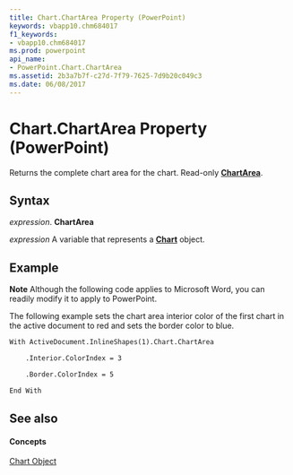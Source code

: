 ```yaml
---
title: Chart.ChartArea Property (PowerPoint)
keywords: vbapp10.chm684017
f1_keywords:
- vbapp10.chm684017
ms.prod: powerpoint
api_name:
- PowerPoint.Chart.ChartArea
ms.assetid: 2b3a7b7f-c27d-7f79-7625-7d9b20c049c3
ms.date: 06/08/2017
---
```



# Chart.ChartArea Property (PowerPoint)

Returns the complete chart area for the chart. Read-only  **[ChartArea](PowerPoint.ChartArea.md)**.


## Syntax

 _expression_. **ChartArea**

 _expression_ A variable that represents a **[Chart](PowerPoint.Chart.md)** object.


## Example




 **Note**  Although the following code applies to Microsoft Word, you can readily modify it to apply to PowerPoint.

The following example sets the chart area interior color of the first chart in the active document to red and sets the border color to blue.




```vb
With ActiveDocument.InlineShapes(1).Chart.ChartArea

    .Interior.ColorIndex = 3

    .Border.ColorIndex = 5

End With
```


## See also


#### Concepts


[Chart Object](PowerPoint.Chart.md)

